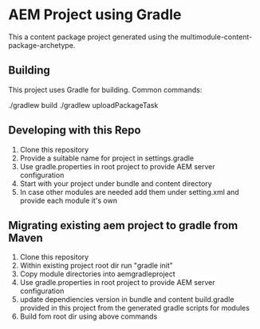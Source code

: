 AEM Project using Gradle
========

This a content package project generated using the multimodule-content-package-archetype.

Building
--------

This project uses Gradle for building. Common commands:

./gradlew  build 
./gradlew uploadPackageTask



Developing with this Repo
--------

1. Clone this repository
2. Provide a suitable name for project in settings.gradle
3. Use gradle.properties in root project to provide AEM server configuration
4. Start with your project under bundle and content directory
5. In case other modules are needed add them under setting.xml and provide each module it's own 



Migrating existing aem project to gradle from Maven
--------

1. Clone this repository
2. Within existing project root dir run "gradle init"
3. Copy module directories into aemgradleproject
4. Use gradle.properties in root project to provide AEM server configuration
5. update dependiencies version in bundle and content build.gradle provided in this project from the generated gradle scripts for modules
6. Build fom root dir using above commands
